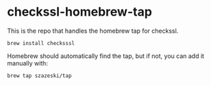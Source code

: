 # checkssl-homebrew-tap

This is the repo that handles the homebrew tap for checkssl.

`brew install checksssl`

Homebrew should automatically find the tap, but if not, you can add it manually with:

`brew tap szazeski/tap`
